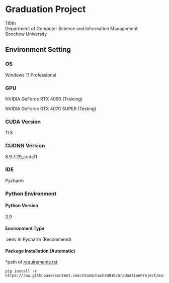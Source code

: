 # Graduation Project
110th  
Department of Computer Science and Information Management  
Soochow University

## Environment Setting

### OS
Windows 11 Professional

### GPU
NVIDIA GeForce RTX 4090 (Training)  

NVIDIA GeForce RTX 4070 SUPER (Testing)

### CUDA Version
11.8

### CUDNN Version
8.9.7.29_cuda11

### IDE
Pycharm

### Python Environment

#### Python Version
3.9

#### Environment Type
.venv in Pycharm (Recommend)

#### Package Installation (Automatic)
*path of [requirements.txt](https://raw.githubusercontent.com/stomachache0816/GraduationProject/refs/heads/main/requirements.txt)
```angular2html
pip install -r https://raw.githubusercontent.com/stomachache0816/GraduationProject/main/requirements.txt
```
